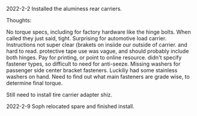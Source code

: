 2022-2-2
Installed the aluminess rear carriers.

Thoughts:  

No torque specs, including for factory hardware like the hinge bolts.  When called they just said, tight.  Surprising for automotive load carrier.
Instructions not super clear (brakets on insiide our outside of carrier. and hard to read.  protective tape use was vague, and should probably include both hinges.  Pay for printing, or point to online resource.  didn't specify fastener types, so difficult to need for anti-seeze.
Missing washers for passenger side center bracket fasteners.   Luckiliy had some stainless washers on hand.
Need to find out what main fasteners are grade wise, to determine final torque.


Still need to install tire carrier adapter shiz.

2022-2-9
Soph relocated spare and finished install.

